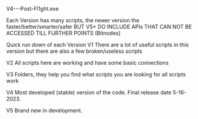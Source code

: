 V4---Post-Fl1ght.exe

Each Version has many scripts, the newer version the faster/better/smarter/safer 
BUT V5+ DO INCLUDE APIs THAT CAN NOT BE ACCESSED TILL FURTHER POINTS (Bitnodes)

Quick run down of each Version
V1
        There are a lot of useful scripts in this version
        but there are also a few broken/useless scripts
        
V2
        All scripts here are working and have some basic 
        connections

V3
        Folders, they help you find what scripts you are looking for
        all scripts work

V4
        Most developed (stable) version of the code. Final release date 5-16-2023.

V5
        Brand new in development. 